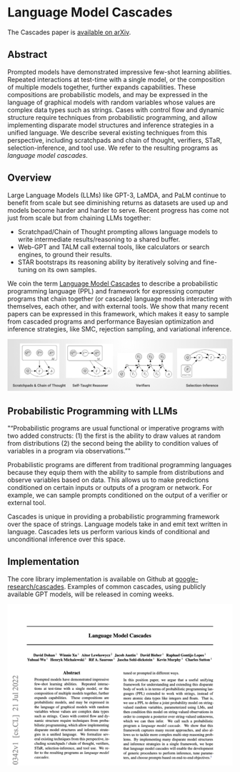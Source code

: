 # Language Model Cascades

The Cascades paper is [available on arXiv](https://arxiv.org/abs/2207.10342).

## Abstract

Prompted models have demonstrated impressive few-shot learning abilities. Repeated interactions at test-time with a single model, or the composition of multiple models together, further expands capabilities. These compositions are probabilistic models, and may be expressed in the language of graphical models with random variables whose values are complex data types such as strings. Cases with control flow and dynamic structure require techniques from probabilistic programming, and allow implementing disparate model structures and inference strategies in a unified language. We describe several existing techniques from this perspective, including scratchpads and chain of thought, verifiers, STaR, selection-inference, and tool use. We refer to the resulting programs as _language model cascades_.

## Overview

Large Language Models (LLMs) like GPT-3, LaMDA, and PaLM continue to benefit from scale but see diminishing returns as datasets are used up and models become harder and harder to serve. Recent progress has come not just from scale but from chaining LLMs together: 

* Scratchpad/Chain of Thought prompting allows language models to write intermediate results/reasoning to a shared buffer.
* Web-GPT and TALM call external tools, like calculators or search engines, to ground their results.
* STAR bootstraps its reasoning ability by iteratively solving and fine-tuning on its own samples.

We coin the term [Language Model Cascades](https://arxiv.org/abs/2207.10342) to describe a probabilistic programming language (PPL) and framework for expressing computer programs that chain together (or cascade) language models interacting with themselves, each other, and with external tools. We show that many recent papers can be expressed in this framework, which makes it easy to sample from cascaded programs and performance Bayesian optimization and inference strategies, like SMC, rejection sampling, and variational inference.

![examples of LLM cascades](https://github.com/google-research/cascades/raw/web/_data/cascades.png)

## Probabilistic Programming with LLMs

"“Probabilistic programs are usual functional or imperative programs with two added constructs: 
(1) the first is the ability to draw values at random from distributions
(2) the second being the ability to condition values of variables in a program via observations.”"

Probabilistic programs are different from traditional programming languages because they equip them with the ability to sample from distributions and observe variables based on data. This allows us to make predictions conditioned on certain inputs or outputs of a program or network. For example, we can sample prompts conditioned on the output of a verifier or external tool.

Cascades is unique in providing a probabilistic programming framework over the space of strings. Language models take in and emit text written in language. Cascades lets us perform various kinds of conditional and unconditional inference over this space.

## Implementation

The core library implementation is available on Github at [google-research/cascades](https://github.com/google-research/cascades). Examples of common cascades, using publicly available GPT models, will be released in coming weeks.

![The Cascades paper](https://github.com/google-research/cascades/raw/web/_data/cascades-paper.png)

